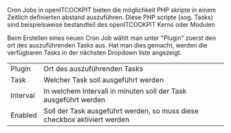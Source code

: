 Cron Jobs in openITCOCKPIT bieten die möglichkeit PHP skripte in einem Zeitlich definierten abstand auszuführen. Diese
PHP scripte (sog. Tasks) sind beispielsweise bestandteil des openITCOCKPIT Kerns oder Modulen

Beim Erstellen eines neuen Cron Job wählt man unter "Plugin" zuerst den ort des auszuführenden Tasks aus. Hat man dies
gemacht, werden die verfügbaren Tasks in der nächsten Dropdown liste angezeigt.

|     |     |
| --- | --- |
| Plugin | Ort des auszuführenden Tasks |
| Task | Welcher Task soll ausgeführt werden |
| Interval | In welchem Intervall in minuten soll der Task ausgeführt werden |
| Enabled | Soll der Task ausgeführt werden, so muss diese checkbox aktiviert werden |